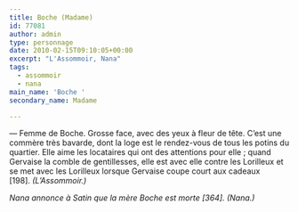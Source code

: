 ```yaml
---
title: Boche (Madame)
id: 77081
author: admin
type: personnage
date: 2010-02-15T09:10:05+00:00
excerpt: "L'Assommoir, Nana"
tags:
  - assommoir
  - nana
main_name: 'Boche '
secondary_name: Madame

---
```

— Femme de Boche. Grosse face, avec des yeux à fleur de tête. C&rsquo;est une commère très bavarde, dont la loge est le rendez-vous de tous les potins du quartier. Elle aime les locataires qui ont des attentions pour elle ; quand Gervaise la comble de gentillesses, elle est avec elle contre les Lorilleux et se met avec les Lorilleux lorsque Gervaise coupe court aux cadeaux [198]. _(L&rsquo;Assommoir.)_

_Nana annonce à Satin que la mère Boche est morte [364]. _(Nana.)__